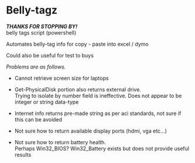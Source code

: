 # Belly-tagz
**_THANKS FOR STOPPING BY!_**<br>
belly tags script (powershell)


Automates belly-tag info for copy - paste into excel / dymo

Could also be useful for test to buys

*Problems are as follows.*

- Cannot retrieve screen size for laptops

- Get-PhysicalDisk portion also returns external drive. <br>
  Trying to isolate by number field is ineffective. Does not appear to be integer or string data-type

- Internet info returns pre-made string as per aci standards, not sure if this can be avoided

- Not sure how to return available display ports (hdmi, vga etc...)

- Not sure how to return battery health.<br> 
  Perhaps Win32_BIOS? Win32_Battery exists but does not provide useful results

